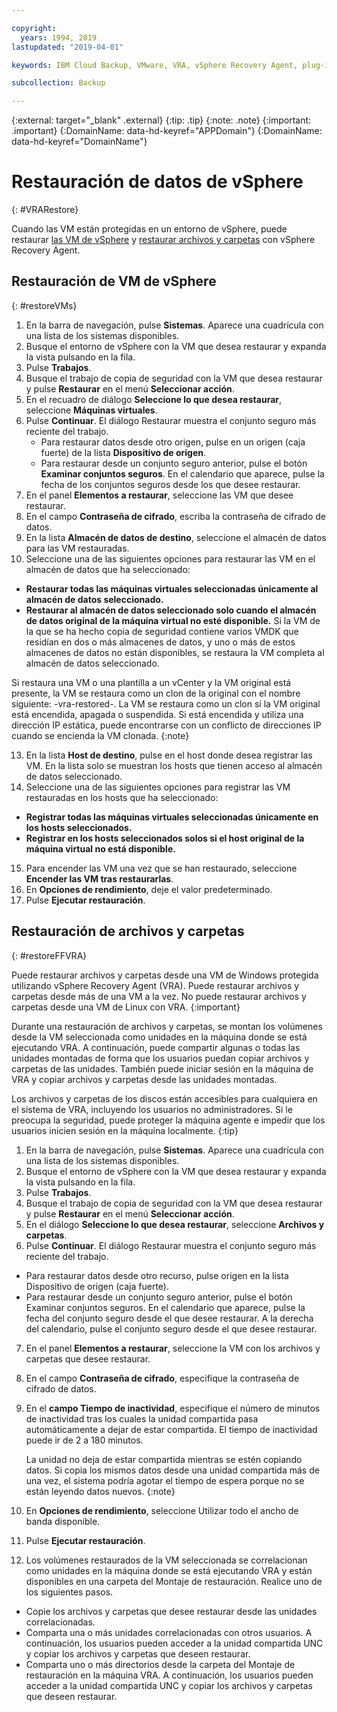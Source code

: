 ```yaml
---

copyright:
  years: 1994, 2019
lastupdated: "2019-04-01"

keywords: IBM Cloud Backup, VMware, VRA, vSphere Recovery Agent, plug-in, plugin, EVault, Carbonite, vSphere, backups

subcollection: Backup

---
```

{:external: target="_blank" .external}
{:tip: .tip}
{:note: .note}
{:important: .important}
{:DomainName: data-hd-keyref="APPDomain"}
{:DomainName: data-hd-keyref="DomainName"}

# Restauración de datos de vSphere
{: #VRARestore}

Cuando las VM están protegidas en un entorno de vSphere, puede restaurar [las VM de vSphere](#restoreVMs) y [restaurar archivos y carpetas](#restoreFFVRA) con vSphere Recovery Agent.

## Restauración de VM de vSphere
{: #restoreVMs}

1.	En la barra de navegación, pulse **Sistemas**. Aparece una cuadrícula con una lista de los sistemas disponibles.
2.	Busque el entorno de vSphere con la VM que desea restaurar y expanda la vista pulsando en la fila.
3.	Pulse **Trabajos**.
4.	Busque el trabajo de copia de seguridad con la VM que desea restaurar y pulse **Restaurar** en el menú **Seleccionar acción**.
5.	En el recuadro de diálogo **Seleccione lo que desea restaurar**, seleccione **Máquinas virtuales**.
6.	Pulse **Continuar**. El diálogo Restaurar muestra el conjunto seguro más reciente del trabajo.
    * Para restaurar datos desde otro origen, pulse en un origen (caja fuerte) de la lista **Dispositivo de origen**.
    *	Para restaurar desde un conjunto seguro anterior, pulse el botón **Examinar conjuntos seguros**. En el calendario que aparece, pulse la fecha de los conjuntos seguros desde los que desee restaurar.
7.	En el panel **Elementos a restaurar**, seleccione las VM que desee restaurar.
8.	En el campo **Contraseña de cifrado**, escriba la contraseña de cifrado de datos.
9.	En la lista **Almacén de datos de destino**, seleccione el almacén de datos para las VM restauradas.
10.	Seleccione una de las siguientes opciones para restaurar las VM en el almacén de datos que ha seleccionado:
  * **Restaurar todas las máquinas virtuales seleccionadas únicamente al almacén de datos seleccionado.**
  * **Restaurar al almacén de datos seleccionado solo cuando el almacén de datos original de la máquina virtual no esté disponible.** Si la VM de la que se ha hecho copia de seguridad contiene varios VMDK que residían en dos o más almacenes de datos, y uno o más de estos almacenes de datos no están disponibles, se restaura la VM completa al almacén de datos seleccionado.

  Si restaura una VM o una plantilla a un vCenter y la VM original está presente, la VM se restaura como un clon de la original con el nombre siguiente: <nombreVM>-vra-restored-<Date>. La VM se restaura como un clon si la VM original está encendida, apagada o suspendida. Si está encendida y utiliza una dirección IP estática, puede encontrarse con un conflicto de direcciones IP cuando se encienda la VM clonada.
  {:note}

13.	En la lista **Host de destino**, pulse en el host donde desea registrar las VM. En la lista solo se muestran los hosts que tienen acceso al almacén de datos seleccionado.
14.	Seleccione una de las siguientes opciones para registrar las VM restauradas en los hosts que ha seleccionado:
  * **Registrar todas las máquinas virtuales seleccionadas únicamente en los hosts seleccionados.**
  * **Registrar en los hosts seleccionados solos si el host original de la máquina virtual no está disponible.**
15.	Para encender las VM una vez que se han restaurado, seleccione **Encender las VM tras restaurarlas**.
16.	En **Opciones de rendimiento**, deje el valor predeterminado.
17.	Pulse **Ejecutar restauración**.

## Restauración de archivos y carpetas
{: #restoreFFVRA}

Puede restaurar archivos y carpetas desde una VM de Windows protegida utilizando vSphere Recovery Agent (VRA). Puede restaurar archivos y carpetas desde más de una VM a la vez. No puede restaurar archivos y carpetas desde una VM de Linux con VRA.
{:important}

Durante una restauración de archivos y carpetas, se montan los volúmenes desde la VM seleccionada como unidades en la máquina donde se está ejecutando VRA. A continuación, puede compartir algunas o todas las unidades montadas de forma que los usuarios puedan copiar archivos y carpetas de las unidades. También puede iniciar sesión en la máquina de VRA y copiar archivos y carpetas desde las unidades montadas.

Los archivos y carpetas de los discos están accesibles para cualquiera en el sistema de VRA, incluyendo los usuarios no administradores. Si le preocupa la seguridad, puede proteger la máquina agente e impedir que los usuarios inicien sesión en la máquina localmente.
{:tip}

1. En la barra de navegación, pulse **Sistemas**. Aparece una cuadrícula con una lista de los sistemas disponibles.
2. Busque el entorno de vSphere con la VM que desea restaurar y expanda la vista pulsando en la fila.
3. Pulse **Trabajos**.
4. Busque el trabajo de copia de seguridad con la VM que desea restaurar y pulse **Restaurar** en el menú **Seleccionar acción**.
5. En el diálogo **Seleccione lo que desea restaurar**, seleccione **Archivos y carpetas**.
6. Pulse **Continuar**. El diálogo Restaurar muestra el conjunto seguro más reciente del trabajo.
  * Para restaurar datos desde otro recurso, pulse origen en la lista Dispositivo de origen (caja fuerte).
  * Para restaurar desde un conjunto seguro anterior, pulse el botón Examinar conjuntos seguros. En el calendario que aparece, pulse la fecha del conjunto seguro desde el que desee restaurar. A la derecha del calendario, pulse el conjunto seguro desde el que desee restaurar.
7. En el panel **Elementos a restaurar**, seleccione la VM con los archivos y carpetas que desee restaurar.
8. En el campo **Contraseña de cifrado**, especifique la contraseña de cifrado de datos.
9. En el **campo Tiempo de inactividad**, especifique el número de minutos de inactividad tras los cuales la unidad compartida pasa automáticamente a dejar de estar compartida. El tiempo de inactividad puede ir de 2 a 180 minutos.

    La unidad no deja de estar compartida mientras se estén copiando datos. Si copia los mismos datos desde una unidad compartida más de una vez, el sistema podría agotar el tiempo de espera porque no se están leyendo datos nuevos.
    {:note}

10.	En **Opciones de rendimiento**, seleccione Utilizar todo el ancho de banda disponible.
11.	Pulse **Ejecutar restauración**.
12. Los volúmenes restaurados de la VM seleccionada se correlacionan como unidades en la máquina donde se está ejecutando VRA y están disponibles en una carpeta del Montaje de restauración.  Realice uno de los siguientes pasos.
  * Copie los archivos y carpetas que desee restaurar desde las unidades correlacionadas.
  * Comparta una o más unidades correlacionadas con otros usuarios. A continuación, los usuarios pueden acceder a la unidad compartida UNC y copiar los archivos y carpetas que deseen restaurar.
  * Comparta uno o más directorios desde la carpeta del Montaje de restauración en la máquina VRA. A continuación, los usuarios pueden acceder a la unidad compartida UNC y copiar los archivos y carpetas que deseen restaurar.
